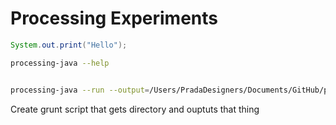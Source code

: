 # Processing Experiments

```Java
System.out.print("Hello");
```

``` Bash
processing-java --help


processing-java --run --output=/Users/PradaDesigners/Documents/GitHub/processing/build --sketch=/Users/PradaDesigners/Documents/GitHub/processing/sketch --force
```

Create grunt script that gets directory and ouptuts that thing